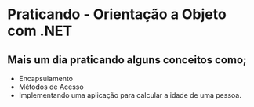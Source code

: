 # Praticando - Orientação a Objeto com .NET
## Mais um dia praticando alguns conceitos como;

- Encapsulamento
- Métodos de Acesso
- Implementando uma aplicação para calcular a idade de uma pessoa.
